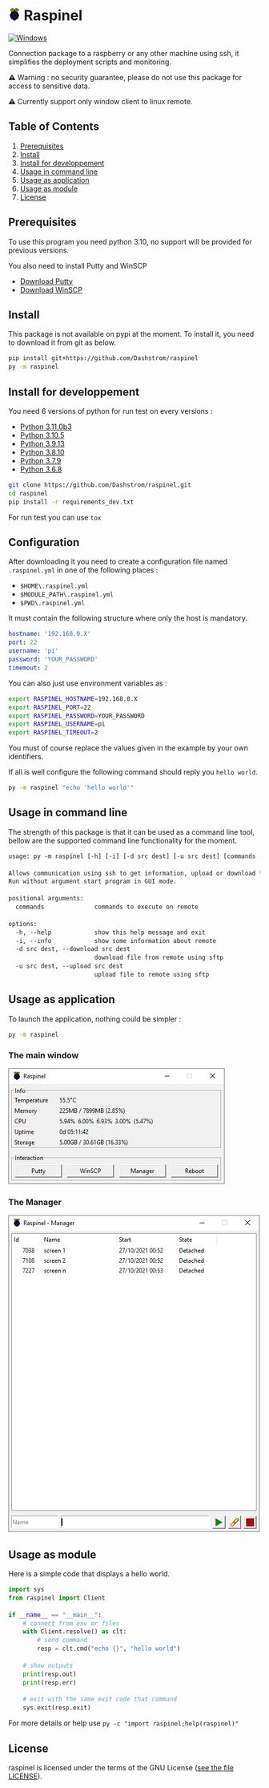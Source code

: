 # ![Logo](https://raw.githubusercontent.com/Dashstrom/raspinel/main/docs/images/logo.png) Raspinel

[![Windows](https://svgshare.com/i/ZhY.svg)](https://svgshare.com/i/ZhY.svg)

Connection package to a raspberry or any other machine using ssh,
it simplifies the deployment scripts and monitoring.

⚠️ Warning : no security guarantee, please do not use this package for access to sensitive data.

⚠️ Currently support only window client to linux remote.

## Table of Contents

1. [Prerequisites](#prerequisites)
2. [Install](#install)
3. [Install for developpement](#install-for-developpement)
4. [Usage in command line](#usage-in-command-line)
5. [Usage as application](#usage-as-application)
6. [Usage as module](#usage-as-module)
7. [License](#license)

## Prerequisites

To use this program you need python 3.10, no support will be provided for previous versions.

You also need to install Putty and WinSCP

- [Download Putty](https://www.chiark.greenend.org.uk/~sgtatham/putty/latest.html)
- [Download WinSCP](https://winscp.net/eng/download.php)

## Install

This package is not available on pypi at the moment.
To install it, you need to download it from git as below.

```sh
pip install git+https://github.com/Dashstrom/raspinel
py -m raspinel
```

## Install for developpement

You need 6 versions of python for run test on every versions :

- [Python 3.11.0b3](https://www.python.org/downloads/release/python-3110b3/)
- [Python 3.10.5](https://www.python.org/downloads/release/python-3105/)
- [Python 3.9.13](https://www.python.org/downloads/release/python-3913/)
- [Python 3.8.10](https://www.python.org/downloads/release/python-3810/)
- [Python 3.7.9](https://www.python.org/downloads/release/python-379/)
- [Python 3.6.8](https://www.python.org/downloads/release/python-368/)

```sh
git clone https://github.com/Dashstrom/raspinel.git
cd raspinel
pip install -r requirements_dev.txt
```

For run test you can use `tox`

## Configuration

After downloading it you need to create a configuration file named `.raspinel.yml` in one of the following places :

- `$HOME\.raspinel.yml`
- `$MODULE_PATH\.raspinel.yml`
- `$PWD\.raspinel.yml`

It must contain the following structure where only the host is mandatory.

```yml
hostname: '192.168.0.X'
port: 22
username: 'pi'
password: 'YOUR_PASSWORD'
timemout: 2
```

You can also just use environment variables as :

```sh
export RASPINEL_HOSTNAME=192.168.0.X
export RASPINEL_PORT=22
export RASPINEL_PASSWORD=YOUR_PASSWORD
export RASPINEL_USERNAME=pi
export RASPINEL_TIMEOUT=2
```

You must of course replace the values given in the example by your own identifiers.

If all is well configure the following command should reply you `hello world`.

```sh
py -m raspinel "echo 'hello world'"
```

## Usage in command line

The strength of this package is that it can be used as a command line tool,
bellow are the supported command line functionality for the moment.

```txt
usage: py -m raspinel [-h] [-i] [-d src dest] [-u src dest] [commands ...]

Allows communication using ssh to get information, upload or download files or run commands.
Run without argument start program in GUI mode.

positional arguments:
  commands              commands to execute on remote

options:
  -h, --help            show this help message and exit
  -i, --info            show some information about remote
  -d src dest, --download src dest
                        download file from remote using sftp
  -u src dest, --upload src dest
                        upload file to remote using sftp
```

## Usage as application

To launch the application, nothing could be simpler :

```sh
py -m raspinel
```

### The main window

![Image of Raspinel - Main Window](https://raw.githubusercontent.com/Dashstrom/raspinel/main/docs/images/capture.png)

### The Manager

![Image of Raspinel - Manager](https://raw.githubusercontent.com/Dashstrom/raspinel/main/docs/images/manager.png)

## Usage as module

Here is a simple code that displays a hello world.

```py
import sys
from raspinel import Client

if __name__ == "__main__":
    # connect from env or files
    with Client.resolve() as clt:
        # send command
        resp = clt.cmd("echo {}", "hello world")
    
    # show outputs
    print(resp.out)
    print(resp.err)
    
    # exit with the same exit code that command
    sys.exit(resp.exit)
```

For more details or help use `py -c "import raspinel;help(raspinel)"`

## License

raspinel is licensed under the terms of the GNU License ([see the file LICENSE](https://github.com/Dashstrom/raspinel/blob/main/LICENSE)).

